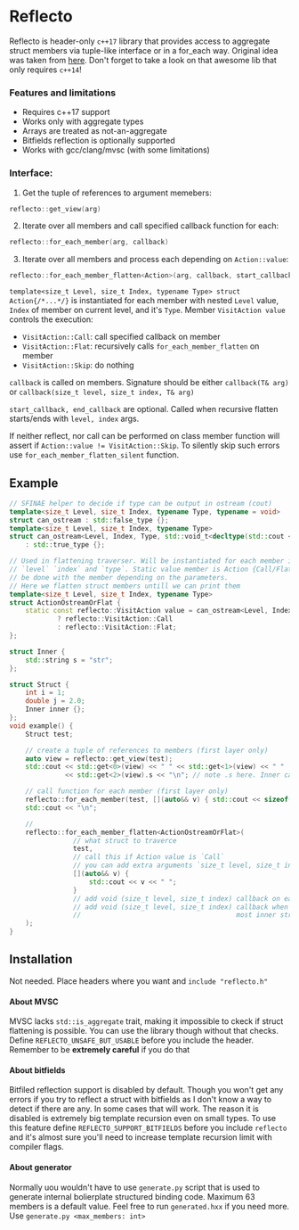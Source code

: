 # Reflecto
Reflecto is header-only `c++17` library that provides access to aggregate struct members via tuple-like interface or in a for_each way. 
Original idea was taken from [here](https://github.com/apolukhin/magic_get). Don't forget to take a look on that awesome lib that only requires `c++14`! 

### Features and limitations
  - Requires c++17 support
  - Works only with aggregate types
  - Arrays are treated as not-an-aggregate
  - Bitfields reflection is optionally supported
  - Works with gcc/clang/mvsc (with some limitations)

### Interface:
1. Get the tuple of references to argument memebers:
```c++
reflecto::get_view(arg)
```
2. Iterate over all members and call specified callback function for each:
```c++
reflecto::for_each_member(arg, callback)
```
3. Iterate over all members and process each depending on `Action::value`:
```c++
reflecto::for_each_member_flatten<Action>(arg, callback, start_callback, end_callback)
```
`template<size_t Level, size_t Index, typename Type> struct Action{/*...*/}` is instantiated for each member with nested `Level` value, `Index` of member on current level, and it's `Type`. Member `VisitAction value` controls the execution:
  - `VisitAction::Call`: call specified callback on member
  - `VisitAction::Flat`: recursively calls `for_each_member_flatten` on member
  - `VisitAction::Skip`: do nothing
  
`callback` is called on members. Signature should be either `callback(T& arg)` or `callback(size_t level, size_t index, T& arg)`

`start_callback, end_callback` are optional. Called when recursive flatten starts/ends with `level, index` args.

If neither reflect, nor call can be performed on class member function will assert if `Action::value != VisitAction::Skip`. To silently skip such errors use `for_each_member_flatten_silent` function.

## Example
```c++
// SFINAE helper to decide if type can be output in ostream (cout)
template<size_t Level, size_t Index, typename Type, typename = void>
struct can_ostream : std::false_type {};
template<size_t Level, size_t Index, typename Type>
struct can_ostream<Level, Index, Type, std::void_t<decltype(std::cout << std::declval<Type>())>>
    : std::true_type {};

// Used in flattening traverser. Will be instantiated for each member in structure with its 
// `level` `index` and `type`. Static value member is Action {Call/Flat/Skip } that should
// be done with the member depending on the parameters.
// Here we flatten struct members untill we can print them
template<size_t Level, size_t Index, typename Type>
struct ActionOstreamOrFlat {
    static const reflecto::VisitAction value = can_ostream<Level, Index, Type>::value
            ? reflecto::VisitAction::Call
            : reflecto::VisitAction::Flat;
};

struct Inner {
    std::string s = "str";
};

struct Struct {
    int i = 1;
    double j = 2.0;
    Inner inner {};
};
void example() {
    Struct test;

    // create a tuple of references to members (first layer only)
    auto view = reflecto::get_view(test);
    std::cout << std::get<0>(view) << " " << std::get<1>(view) << " "
              << std::get<2>(view).s << "\n"; // note .s here. Inner cannot be put into `cout` directly

    // call function for each member (first layer only)
    reflecto::for_each_member(test, [](auto&& v) { std::cout << sizeof(v) << " ";});
    std::cout << "\n";

    //
    reflecto::for_each_member_flatten<ActionOstreamOrFlat>(
                // what struct to traverce
                test,
                // call this if Action value is `Call`
                // you can add extra arguments `size_t level, size_t index` before `auto&& v`
                [](auto&& v) {
                    std::cout << v << " ";
                }
                // add void (size_t level, size_t index) callback on each flattening action
                // add void (size_t level, size_t index) callback when we pop from inside of
                //                                       most inner struct
    );
}
```

## Installation
Not needed. Place headers where you want and `include "reflecto.h"`

#### About MVSC
MVSC lacks `std::is_aggregate` trait, making it impossible to ckeck if struct flattening is possible. You can use the library though without that checks. Define `REFLECTO_UNSAFE_BUT_USABLE` before you include the header. Remember to be **extremely careful** if you do that

#### About bitfields
Bitfiled reflection support is disabled by default. Though you won't get any errors if you try to reflect a struct with bitfields as I don't know a way to detect if there are any. In some cases that will work. The reason it is disabled is extremely big template recursion even on small types.
To use this feature define `REFLECTO_SUPPORT_BITFIELDS` before you include `reflecto` and it's almost sure you'll need to increase template recursion limit with compiler flags.

#### About generator
Normally uou wouldn't have to use `generate.py` script that is used to generate internal bolierplate structured binding code. Maximum 63 members is a default value. Feel free to run `generated.hxx` if you need more. Use `generate.py <max_members: int>`
